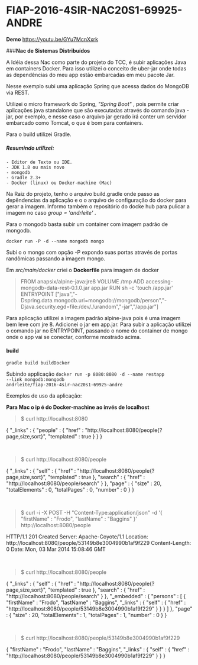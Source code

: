 # FIAP-2016-4SIR-NAC20S1-69925-ANDRE

**Demo**
https://youtu.be/GYu7McnXxrk

###**Nac de Sistemas Distribuídos**

  A Idéia dessa Nac como parte do projeto do TCC, é subir aplicações Java em containers Docker. Para isso utilizei o conceito de uber-jar onde todas as dependências do meu app estão embarcadas em meu pacote Jar.

  Nesse exemplo subi uma aplicação Spring que acessa dados do MongoDB via REST.

  Utilizei o micro framework do Spring, _"Spring Boot"_ , pois permite criar aplicações java standalone que são executadas através do comando java -jar, por exemplo, e nesse caso o arquivo jar gerado  irá conter um servidor embarcado como Tomcat, o que é bom para containers.

  Para o build utilizei Gradle.

##### Resumindo utilizei:
    - Editor de Texto ou IDE.
    - JDK 1.8 ou mais novo
    - mongodb
    - Gradle 2.3+
    - Docker (linux) ou Docker-machine (Mac)

Na Raiz do projeto, tenho o arquivo build.gradle onde passo as depêndencias da aplicação e o o arquivo de configuração do docker para gerar a imagem. Informo também o repositório do docke hub para pulicar a imagem no caso _group = 'andrleite'_ .

Para o mongodb basta subir um container com imagem padrão de mongodb.

<code>docker run -P -d --name mongodb mongo</code>

Subi o o mongo com opção -P expondo suas portas através de portas randômicas passando a imagem mongo.

Em _src/main/docker_ criei o **Dockerfile** para imagem de docker

>  FROM anapsix/alpine-java:jre8
VOLUME /tmp
ADD accessing-mongodb-data-rest-0.1.0.jar app.jar
RUN sh -c 'touch /app.jar'
ENTRYPOINT ["java","-Dspring.data.mongodb.uri=mongodb://mongodb/person","-Djava.security.egd=file:/dev/./urandom","-jar","/app.jar"]

Para aplicação utilizei a imagem padrão alpine-java pois é uma imagem bem leve com jre 8. Adicionei o jar em app.jar. Para subir a aplicação utilizei o comando jar no  ENTRYPOINT, passando o nome do container de mongo onde o app vai se conectar, conforme mostrado acima.

#### build

<code>gradle build buildDocker</code>

Subindo applicação
<code>docker run -p 8080:8080 -d --name restapp --link mongodb:mongodb andrleite/fiap-2016-4sir-nac20s1-69925-andre</code>

Exemplos de uso da aplicação:

**Para Mac o ip é do Docker-machine ao invés de localhost**

> $ curl http://localhost:8080

{
  "_links" : {
    "people" : {
      "href" : "http://localhost:8080/people{?page,size,sort}",
      "templated" : true
    }
  }
}

<br />

> $ curl http://localhost:8080/people

{
  "_links" : {
    "self" : {
      "href" : "http://localhost:8080/people{?page,size,sort}",
      "templated" : true
    },
    "search" : {
      "href" : "http://localhost:8080/people/search"
    }
  },
  "page" : {
    "size" : 20,
    "totalElements" : 0,
    "totalPages" : 0,
    "number" : 0
  }
}

<br />

> $ curl -i -X POST -H "Content-Type:application/json" -d '{  "firstName" : "Frodo",  "lastName" : "Baggins" }' http://localhost:8080/people

HTTP/1.1 201 Created
Server: Apache-Coyote/1.1
Location: http://localhost:8080/people/53149b8e3004990b1af9f229
Content-Length: 0
Date: Mon, 03 Mar 2014 15:08:46 GMT

<br />

> $ curl http://localhost:8080/people

{
  "_links" : {
    "self" : {
      "href" : "http://localhost:8080/people{?page,size,sort}",
      "templated" : true
    },
    "search" : {
      "href" : "http://localhost:8080/people/search"
    }
  },
  "_embedded" : {
    "persons" : [ {
      "firstName" : "Frodo",
      "lastName" : "Baggins",
      "_links" : {
        "self" : {
          "href" : "http://localhost:8080/people/53149b8e3004990b1af9f229"
        }
      }
    } ]
  },
  "page" : {
    "size" : 20,
    "totalElements" : 1,
    "totalPages" : 1,
    "number" : 0
  }
}

<br />

> $ curl http://localhost:8080/people/53149b8e3004990b1af9f229

{
  "firstName" : "Frodo",
  "lastName" : "Baggins",
  "_links" : {
    "self" : {
      "href" : "http://localhost:8080/people/53149b8e3004990b1af9f229"
    }
  }
}
